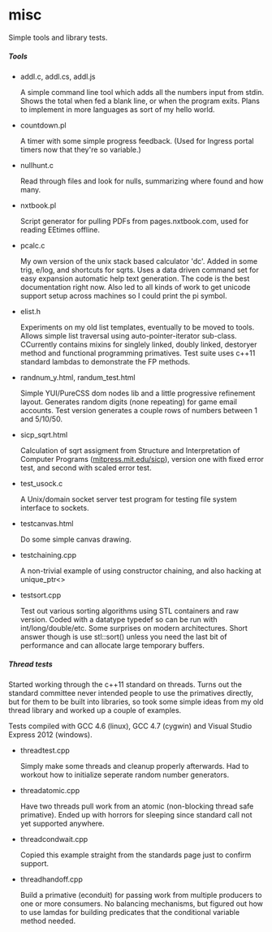 misc
====

Simple tools and library tests.

##### Tools

* addl.c, addl.cs, addl.js

	A simple command line tool which adds all the numbers input from stdin.  Shows the total when fed a blank line, or when the program exits.  Plans to implement in more languages as sort of my hello world.

* countdown.pl

	A timer with some simple progress feedback.  (Used for Ingress portal timers now that they're so variable.)

* nullhunt.c

	Read through files and look for nulls, summarizing where found and how many.

* nxtbook.pl

	Script generator for pulling PDFs from pages.nxtbook.com, used for reading EEtimes offline.

* pcalc.c

	My own version of the unix stack based calculator 'dc'.  Added in some trig, e/log, and shortcuts for sqrts.
	Uses a data driven command set for easy expansion automatic help text generation.
	The code is the best documentation right now.  Also led to all kinds of work to get unicode support setup across machines so I could print the pi symbol.

* elist.h

	Experiments on my old list templates, eventually to be moved to tools.  Allows simple list traversal using auto-pointer-iterator sub-class.  CCurrently contains mixins for singlely linked, doubly linked, destoryer method and functional programming primatives.  Test suite uses c++11 standard lambdas to demonstrate the FP methods.

* randnum_y.html, randum_test.html

	Simple YUI/PureCSS dom nodes lib and a little progressive refinement layout.  Generates random digits (none repeating) for game email accounts.  Test version generates a couple rows of numbers between 1 and 5/10/50.

* sicp_sqrt.html

	Calculation of sqrt assigment from Structure and Interpretation of Computer Programs ([mitpress.mit.edu/sicp](http://mitpress.mit.edu/sicp/)), version one with fixed error test, and second with scaled error test.

* test_usock.c

	A Unix/domain socket server test program for testing file system interface to sockets.

* testcanvas.html

	Do some simple canvas drawing.

* testchaining.cpp

	A non-trivial example of using constructor chaining, and also hacking at unique_ptr<>

* testsort.cpp

	Test out various sorting algorithms using STL containers and raw version.  Coded with a datatype typedef so can be run with int/long/double/etc.  Some surprises on modern architectures.  Short answer though is use stl::sort() unless you need the last bit of performance and can allocate large temporary buffers.

##### Thread tests

Started working through the c++11 standard on threads.  Turns out the standard committee never intended people to use the primatives directly, but for them to be built into libraries, so took some simple ideas from my old thread library and worked up a couple of examples.

Tests compiled with GCC 4.6 (linux), GCC 4.7 (cygwin) and Visual Studio Express 2012 (windows).

* threadtest.cpp

	Simply make some threads and cleanup properly afterwards.  Had to workout how to initialize seperate random number generators.

* threadatomic.cpp

	Have two threads pull work from an atomic (non-blocking thread safe primative).  Ended up with horrors for sleeping since standard call not yet supported anywhere.

* threadcondwait.cpp

	Copied this example straight from the standards page just to confirm support.

* threadhandoff.cpp

	Build a primative (econduit) for passing work from multiple producers to one or more consumers.  No balancing mechanisms, but figured out how to use lamdas for building predicates that the conditional variable method needed.

